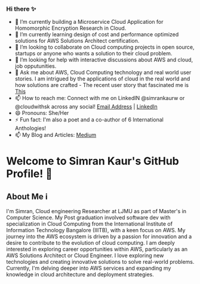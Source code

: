  ### Hi there ✨
<!--(Line 67)
**cloudwithsk/cloudwithsk** is a ✨ _special_ ✨ repository because its `README.md` (this file) appears on your GitHub profile.

Here are some ideas to get you started: -->

- 🔭 I’m currently building a Microservice Cloud Application for Homomorphic Encryption Research in Cloud.
- 🌱 I’m currently learning design of cost and performance optimized solutions for AWS Solutions Architect certification.
- 👯 I’m looking to collaborate on Cloud computing projects in open source, startups or anyone who wants a solution to their cloud problem.
- 🤔 I’m looking for help with interactive discussions about AWS and cloud, job opputunities.
- 💬 Ask me about AWS, Cloud Computing technology and real world user stories. I am intrigued by the applications of cloud in the real world and how solutions are crafted - The recent user story that fascinated me is [This](https://www.youtube.com/watch?v=amgg4tJ7mYI)
- 📫 How to reach me: Connect with me on LinkedIN @simrankaurw or @cloudwithsk across any social! [Email Address](mailto:simrankaurwalia.o1@gmail.com) | [LinkedIn](https://www.linkedin.com/in/simrankaurw/) 
- 😄 Pronouns: She/Her
- ⚡ Fun fact: I'm also a poet and a co-author of 6 International Anthologies!
- 📫 My Blog and Articles: [Medium](https://medium.com/@CloudWithSK)
 


# Welcome to Simran Kaur's GitHub Profile! 👋

## About Me ℹ️

I'm Simran, Cloud engineering Researcher at LJMU as part of Master's in Computer Science. My Post graduation involved software dev with specialization in Cloud Computing from the International Institute of Information Technology Bangalore (IIITB), with a keen focus on AWS. My journey into the AWS ecosystem is driven by a passion for innovation and a desire to contribute to the evolution of cloud computing. I am deeply interested in exploring career opportunities within AWS, particularly as an AWS Solutions Architect or Cloud Engineer. I love exploring new technologies and creating innovative solutions to solve real-world problems. Currently, I'm delving deeper into AWS services and expanding my knowledge in cloud architecture and deployment strategies.

<!-- 
## About Me ℹ️

- 🎓 Insert your educational background or current status.
- 💼 Mention your profession or field of work.
- 🌱 Share what you're currently learning or interested in.


## Skills & Tools 🛠️

Here are some of the tools and technologies I'm familiar with:

- ![HTML5](https://img.shields.io/badge/-HTML5-E34F26?style=flat-square&logo=html5&logoColor=white)
- ![CSS3](https://img.shields.io/badge/-CSS3-1572B6?style=flat-square&logo=css3&logoColor=white)
- ![JavaScript](https://img.shields.io/badge/-JavaScript-F7DF1E?style=flat-square&logo=javascript&logoColor=black)
- ![React](https://img.shields.io/badge/-React-61DAFB?style=flat-square&logo=react&logoColor=white)
- ![Node.js](https://img.shields.io/badge/-Node.js-339933?style=flat-square&logo=node.js&logoColor=white)
- ![Python](https://img.shields.io/badge/-Python-3776AB?style=flat-square&logo=python&logoColor=white)

## GitHub Stats 📈

![Your GitHub stats](https://github-readme-stats.vercel.app/api?username=yourusername&show_icons=true&theme=radical)

## Recent Activity 🚀

<!-- Insert recent activity here, such as commits, issues, pull requests, etc-

## Fun Facts 🎉

- Insert a fun fact or interesting tidbit about yourself here.
- Feel free to add more!

## Get in Touch 📬

- 🌐 Personal Website: [Your Website](https://www.yourwebsite.com)
- 📝 Blog: [Your Blog](https://yourblog.example.com)
- 📧 Email: [Your Email Address](mailto:youremail@example.com)
- 📱 LinkedIn: [Your LinkedIn](https://www.linkedin.com/in/yourusername/)
- 🐦 Twitter: [Your Twitter](https://twitter.com/yourusername/)
-->

<!-- Previous Version -->


